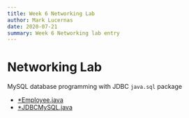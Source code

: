 ```yaml
---
title: Week 6 Networking Lab
author: Mark Lucernas
date: 2020-07-21
summary: Week 6 Networking lab entry
---
```



# Networking Lab

MySQL database programming with JDBC `java.sql` package

  - [*Employee.java](vfile:../../../../../files/summer-2020/CISC-191/week-6/networking-lab/src/main/java/databaseTest/Employee.java)
  - [*JDBCMySQL.java](vfile:../../../../../files/summer-2020/CISC-191/week-6/networking-lab/src/main/java/databaseTest/JDBCMySQL.java)

